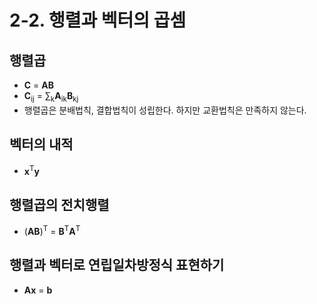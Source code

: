 # 2-2. 행렬과 벡터의 곱셈

## 행렬곱

* **C** = **AB**
* **C**<sub>i</sub><sub>j</sub> = ∑<sub>k</sub>**A**<sub>i</sub><sub>k</sub>**B**<sub>k</sub><sub>j</sub>
* 행렬곱은 분배법칙, 결합법칙이 성립한다. 하지만 교환법칙은 만족하지 않는다.

## 벡터의 내적

* **x**<sup>T</sup>**y**

## 행렬곱의 전치행렬

* (**AB**)<sup>T</sup> = **B**<sup>T</sup>**A**<sup>T</sup>

## 행렬과 벡터로 연립일차방정식 표현하기

* **Ax** = **b**
